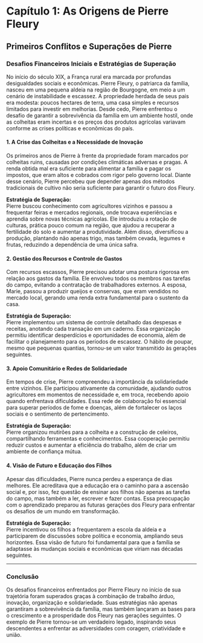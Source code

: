 # Capítulo 1: As Origens de Pierre Fleury

## Primeiros Conflitos e Superações de Pierre

### Desafios Financeiros Iniciais e Estratégias de Superação

No início do século XIX, a França rural era marcada por profundas desigualdades sociais e econômicas. Pierre Fleury, o patriarca da família, nasceu em uma pequena aldeia na região de Bourgogne, em meio a um cenário de instabilidade e escassez. A propriedade herdada de seus pais era modesta: poucos hectares de terra, uma casa simples e recursos limitados para investir em melhorias. Desde cedo, Pierre enfrentou o desafio de garantir a sobrevivência da família em um ambiente hostil, onde as colheitas eram incertas e os preços dos produtos agrícolas variavam conforme as crises políticas e econômicas do país.

#### 1. **A Crise das Colheitas e a Necessidade de Inovação**

Os primeiros anos de Pierre à frente da propriedade foram marcados por colheitas ruins, causadas por condições climáticas adversas e pragas. A renda obtida mal era suficiente para alimentar a família e pagar os impostos, que eram altos e cobrados com rigor pelo governo local. Diante desse cenário, Pierre percebeu que depender apenas dos métodos tradicionais de cultivo não seria suficiente para garantir o futuro dos Fleury.

**Estratégia de Superação:**  
Pierre buscou conhecimento com agricultores vizinhos e passou a frequentar feiras e mercados regionais, onde trocava experiências e aprendia sobre novas técnicas agrícolas. Ele introduziu a rotação de culturas, prática pouco comum na região, que ajudou a recuperar a fertilidade do solo e aumentar a produtividade. Além disso, diversificou a produção, plantando não apenas trigo, mas também cevada, legumes e frutas, reduzindo a dependência de uma única safra.

#### 2. **Gestão dos Recursos e Controle de Gastos**

Com recursos escassos, Pierre precisou adotar uma postura rigorosa em relação aos gastos da família. Ele envolveu todos os membros nas tarefas do campo, evitando a contratação de trabalhadores externos. A esposa, Marie, passou a produzir queijos e conservas, que eram vendidos no mercado local, gerando uma renda extra fundamental para o sustento da casa.

**Estratégia de Superação:**  
Pierre implementou um sistema de controle detalhado das despesas e receitas, anotando cada transação em um caderno. Essa organização permitiu identificar desperdícios e oportunidades de economia, além de facilitar o planejamento para os períodos de escassez. O hábito de poupar, mesmo que pequenas quantias, tornou-se um valor transmitido às gerações seguintes.

#### 3. **Apoio Comunitário e Redes de Solidariedade**

Em tempos de crise, Pierre compreendeu a importância da solidariedade entre vizinhos. Ele participou ativamente da comunidade, ajudando outros agricultores em momentos de necessidade e, em troca, recebendo apoio quando enfrentava dificuldades. Essa rede de colaboração foi essencial para superar períodos de fome e doenças, além de fortalecer os laços sociais e o sentimento de pertencimento.

**Estratégia de Superação:**  
Pierre organizou mutirões para a colheita e a construção de celeiros, compartilhando ferramentas e conhecimentos. Essa cooperação permitiu reduzir custos e aumentar a eficiência do trabalho, além de criar um ambiente de confiança mútua.

#### 4. **Visão de Futuro e Educação dos Filhos**

Apesar das dificuldades, Pierre nunca perdeu a esperança de dias melhores. Ele acreditava que a educação era o caminho para a ascensão social e, por isso, fez questão de ensinar aos filhos não apenas as tarefas do campo, mas também a ler, escrever e fazer contas. Essa preocupação com o aprendizado preparou as futuras gerações dos Fleury para enfrentar os desafios de um mundo em transformação.

**Estratégia de Superação:**  
Pierre incentivou os filhos a frequentarem a escola da aldeia e a participarem de discussões sobre política e economia, ampliando seus horizontes. Essa visão de futuro foi fundamental para que a família se adaptasse às mudanças sociais e econômicas que viriam nas décadas seguintes.

---

### **Conclusão**

Os desafios financeiros enfrentados por Pierre Fleury no início de sua trajetória foram superados graças à combinação de trabalho árduo, inovação, organização e solidariedade. Suas estratégias não apenas garantiram a sobrevivência da família, mas também lançaram as bases para o crescimento e a prosperidade dos Fleury nas gerações seguintes. O exemplo de Pierre tornou-se um verdadeiro legado, inspirando seus descendentes a enfrentar as adversidades com coragem, criatividade e união.